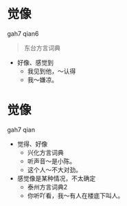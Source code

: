 # 觉像
gah7 qian6
> 东台方言词典
- 好像、感觉到
  - 我见到他，～认得
  - 我～嫌凉。

# 觉像
gah7 qian
+ 觉得、好像
  * 兴化方言词典
  - 听声音～是小陈。
  - 这个人～不大对劲。
+ 感觉像是某种情况，不太确定
  * 泰州方言词典2
  - 你听吖看，我～有人在楼底下叫人。
